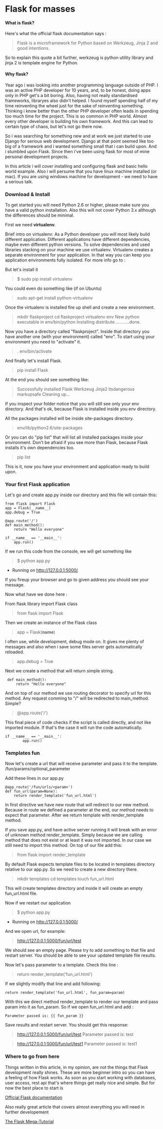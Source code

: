 Flask for masses
===================

#### What is flask?

Here's what the official flask documentation says :

> Flask is a microframework for Python based on Werkzeug, Jinja 2 and good intentions.

So to explain this quote a bit further, werkzeug is python utility library and jinja 2 is template engine for Python.


#### Why flask?

Year ago i was looking into another programming language outside of PHP. I was an active PHP developer for 10 years, and, to be honest, doing apps only in PHP get's a bit boring. Also, having not really standardised frameworks, libraryes also didn't helped. I found myself spending half of my time reinventing the wheel just for the sake of reinventing something. Thinking i know better than the other PHP developer often leads in spending too much time for the project. 
This is so common in PHP world. Almost every other developer is building his own framework. And this can lead to certain type of chaos, but let's not go there now.

So i was searching for something new and at work we just started to use Django for serious web development. Django at that point seemed like too big of a framework and i wanted something small that i can build upon. And i stumbled upon Flask. 
Since then i've been using flask for most of mine personal development projects. 

In this article i will cover installing and configuring flask and basic hello world example. Also i will persume that you have linux machine installed (or mac). If you are using windows machine for development - we need to have a serious talk.


### Download & Install 
To get started you will need Python 2.6 or higher, please make sure you have a valid python installation. Also this will not cover Python 3.x although the differences should be minimal.

First we need **virtualenv**.

Brief intro on virtualenv:
As a Python developer you will most likely build different application. Different applications have different dependencies, maybe even different python versions. To solve dependencies and used libraries stacking on your machine we use virtualenv. Virtualenv creates a separate environment for your application. In that way you can keep you application environments fully isolated. For more info go to :

But let's install it

> $ sudo pip install virtualenv

You could even do something like (if on Ubuntu)

> sudo apt-get install python-virtualenv

Once the virtualenv is installed fire up shell and create a new environment.

> mkdir flaskproject
> cd flaskproject
> virtualenv env
> New python executable in env/bin/python
Installing distribute............done.

Now you have a directory called "flaskproject". Inside that directory you have another one (with your environment) called "env". To start
using your environment you need to "activate" it.

> . env/bin/activate

And finally let's install Flask.

> pip install Flask

At the end you should see something like:

>Successfully installed Flask Werkzeug Jinja2 itsdangerous markupsafe
Cleaning up...

If you inspect your folder notice that you will still see only your env directory. And that's ok, because Flask is installed inside you env directory.

All the packages installed will be inside site-packages directory.

> env/lib/python2.6/site-packages

Or you can do "pip list" that will list all installed packages inside your environment. Don't be afraid if you see more than Flask, because Flask installs it's own dependencies too.

> pip list

This is it, now you have your environment and application ready to build upon.

### Your first Flask application

Let's go and create app.py inside our directory and this file will contain this:

 

    from flask import Flask
    app = Flask(__name__)
    app.debug = True
    
    @app.route('/')
    def main_method():
        return "Hello everyone"
    
    if __name__ == '__main__':
        app.run()


If we run this code from the console, we will get something like 

> $ python app.py
 * Running on http://127.0.0.1:5000/

If you fireup your browser and go to given address you should see your message.

Now what have we done here :

From flask library import Flask class
>    from flask import Flask

Then we create an instance of the Flask class

> app = Flask(__name__)

I often use, while development, debug mode on. It gives me plenty
of messages and also when i save some files server gets automatically reloaded. 

> app.debug = True

Next we create a method that will return simple string.

     def main_method():
	     return "Hello everyone"

And on top of our method we use routing decorator to specify
url for this method. Any request comming to "/" will be redirected
to main_method. Simple?

> @app.route('/') 


This final piece of code checks if the script is called directly, and not like imported module. If that's the case it will run the code automatically.

    if __name__ == '__main__':
            app.run()

### Templates fun

Now let's create a url that will receive parameter and pass it to the template. /fun/params/optional_parameter

Add these lines in our app.py

    @app.route('/fun/urls/<param>')
    def fun_url(param=None):
        return render_template('fun_url.html')

In first directive we have new route that will redirect to our
new method. Because in route we defined a parameter at the end, our method needs to expect that parameter.
After we return template with render_template method. 

If you save app.py, and have active server running it will break with an error of unknown method render_template. Simply because we are calling method that does not exist or at least it was not imported. In our case we still need to import this method. 
On top of our file add this:

> from flask import render_template

By default Flask expects template files to be located in templates directory relative to our app.py. So we need to create a new directory there.

> mkdir templates
> cd templates
> touch fun_url.html

This will create templates directory and inside it will create an empty
fun_url.html file.

Now if we restart our application

> $ python app.py
 * Running on http://127.0.0.1:5000/

And we open url, for example:

> http://127.0.0.1:5000/fun/url/test

We should see an empty page. Please try to add something to that file and restart server. You should be able to see your updated template file results.

Now let's pass parameter to a template. Check this line :

> return render_template('fun_url.html')

If we slightly modify that line and add following:

    return render_template('fun_url.html', fun_param=param)

With this we direct method render_template to render our template and pass param into it as fun_param. So if we open fun_url.html and add :

    Parameter passed is: {{ fun_param }}


Save results and restart server. You should get this response:

> http://127.0.0.1:5000/fun/url/test
> Parameter passed is: test

>http://127.0.0.1:5000/fun/url/test1
> Parameter passed is: test1


### Where to go from here

Things written in this article, in my opinion, are not the things that Flask development really shines. These are more beginner intro so you can have a feeling of how Flask works. As soon as you start working with databases, user access, rest api that's where things get really nice and simple. But for now the best place to start is 

[Official Flask documentation](http://flask.pocoo.org/docs/0.10/)

Also really great article that covers almost everything you will need in further developement

[The Flask Mega-Tutorial](http://blog.miguelgrinberg.com/post/the-flask-mega-tutorial-part-i-hello-world)
